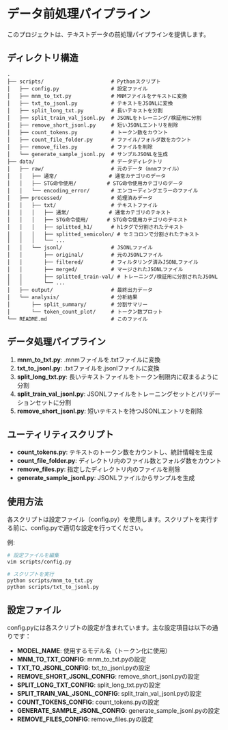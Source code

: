 # データ前処理パイプライン

このプロジェクトは、テキストデータの前処理パイプラインを提供します。

## ディレクトリ構造

```
.
├── scripts/                      # Pythonスクリプト
│   ├── config.py                 # 設定ファイル
│   ├── mnm_to_txt.py             # MNMファイルをテキストに変換
│   ├── txt_to_jsonl.py           # テキストをJSONLに変換
│   ├── split_long_txt.py         # 長いテキストを分割
│   ├── split_train_val_jsonl.py  # JSONLをトレーニング/検証用に分割
│   ├── remove_short_jsonl.py     # 短いJSONLエントリを削除
│   ├── count_tokens.py           # トークン数をカウント
│   ├── count_file_folder.py      # ファイル/フォルダ数をカウント
│   ├── remove_files.py           # ファイルを削除
│   └── generate_sample_jsonl.py  # サンプルJSONLを生成
├── data/                         # データディレクトリ
│   ├── raw/                      # 元のデータ（mnmファイル）
│   │   ├── 通常/                 # 通常カテゴリのデータ
│   │   ├── STG命令使用/          # STG命令使用カテゴリのデータ
│   │   └── encoding_error/       # エンコーディングエラーのファイル
│   ├── processed/                # 処理済みデータ
│   │   ├── txt/                  # テキストファイル
│   │   │   ├── 通常/             # 通常カテゴリのテキスト
│   │   │   ├── STG命令使用/      # STG命令使用カテゴリのテキスト
│   │   │   ├── splitted_h1/      # h1タグで分割されたテキスト
│   │   │   ├── splitted_semicolon/ # セミコロンで分割されたテキスト
│   │   │   └── ...
│   │   └── jsonl/                # JSONLファイル
│   │       ├── original/         # 元のJSONLファイル
│   │       ├── filtered/         # フィルタリング済みJSONLファイル
│   │       ├── merged/           # マージされたJSONLファイル
│   │       ├── splitted_train-val/ # トレーニング/検証用に分割されたJSONL
│   │       └── ...
│   ├── output/                   # 最終出力データ
│   └── analysis/                 # 分析結果
│       ├── split_summary/        # 分割サマリー
│       └── token_count_plot/     # トークン数プロット
└── README.md                     # このファイル
```

## データ処理パイプライン

1. **mnm_to_txt.py**: .mnmファイルを.txtファイルに変換
2. **txt_to_jsonl.py**: .txtファイルを.jsonlファイルに変換
3. **split_long_txt.py**: 長いテキストファイルをトークン制限内に収まるように分割
4. **split_train_val_jsonl.py**: JSONLファイルをトレーニングセットとバリデーションセットに分割
5. **remove_short_jsonl.py**: 短いテキストを持つJSONLエントリを削除

## ユーティリティスクリプト

- **count_tokens.py**: テキストのトークン数をカウントし、統計情報を生成
- **count_file_folder.py**: ディレクトリ内のファイル数とフォルダ数をカウント
- **remove_files.py**: 指定したディレクトリ内のファイルを削除
- **generate_sample_jsonl.py**: JSONLファイルからサンプルを生成

## 使用方法

各スクリプトは設定ファイル（config.py）を使用します。スクリプトを実行する前に、config.pyで適切な設定を行ってください。

例:
```bash
# 設定ファイルを編集
vim scripts/config.py

# スクリプトを実行
python scripts/mnm_to_txt.py
python scripts/txt_to_jsonl.py
```

## 設定ファイル

config.pyには各スクリプトの設定が含まれています。主な設定項目は以下の通りです：

- **MODEL_NAME**: 使用するモデル名（トークン化に使用）
- **MNM_TO_TXT_CONFIG**: mnm_to_txt.pyの設定
- **TXT_TO_JSONL_CONFIG**: txt_to_jsonl.pyの設定
- **REMOVE_SHORT_JSONL_CONFIG**: remove_short_jsonl.pyの設定
- **SPLIT_LONG_TXT_CONFIG**: split_long_txt.pyの設定
- **SPLIT_TRAIN_VAL_JSONL_CONFIG**: split_train_val_jsonl.pyの設定
- **COUNT_TOKENS_CONFIG**: count_tokens.pyの設定
- **GENERATE_SAMPLE_JSONL_CONFIG**: generate_sample_jsonl.pyの設定
- **REMOVE_FILES_CONFIG**: remove_files.pyの設定
